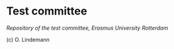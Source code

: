 # Test committee

*Repository of the test committee, Erasmus University Rotterdam*



(c) O. Lindemann
